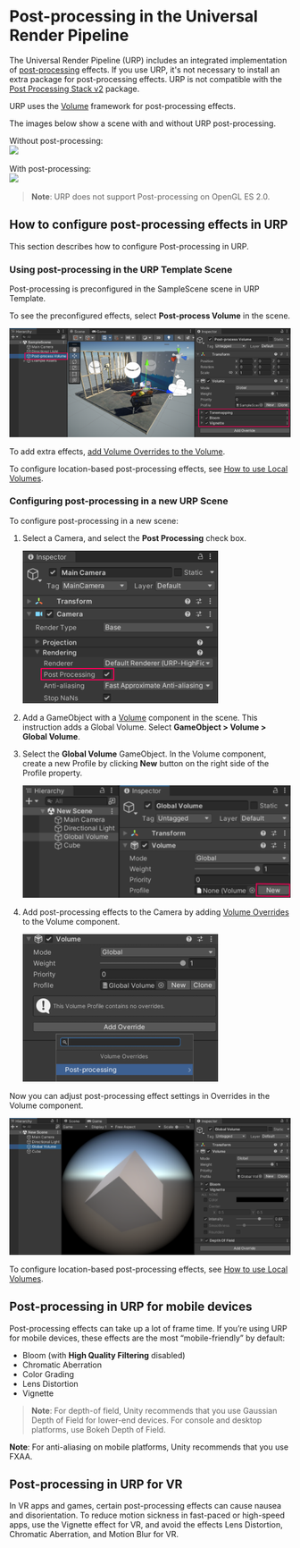 # Post-processing in the Universal Render Pipeline

The Universal Render Pipeline (URP) includes an integrated implementation of [post-processing](https://docs.unity3d.com/Manual/PostProcessingOverview.html) effects. If you use URP, it's not necessary to install an extra package for post-processing effects. URP is not compatible with the [Post&nbsp;Processing&nbsp;Stack&nbsp;v2](https://docs.unity3d.com/Packages/com.unity.postprocessing@latest/index.html) package.

URP uses the [Volume](Volumes.md) framework for post-processing effects.

The images below show a scene with and without URP post-processing.

Without post-processing:<br/>
![](Images/AssetShots/Beauty/SceneWithoutPost.png)

With post-processing:<br/>
![](Images/AssetShots/Beauty/SceneWithPost.png)

> **Note**: URP does not support Post-processing on OpenGL&nbsp;ES&nbsp;2.0.

## <a name="post-proc-how-to"></a>How to configure post-processing effects in URP

This section describes how to configure Post-processing in URP.

### Using post-processing in the URP Template Scene

Post-processing is preconfigured in the SampleScene scene in URP Template.

To see the preconfigured effects, select **Post-process Volume** in the scene.

![Add post-processing effects to the Camera by adding Volume Overrides to the Volume component.](Images/post-proc/volume-with-post-proc.png)

To add extra effects, [add Volume Overrides to the Volume](VolumeOverrides.md#volume-add-override).

To configure location-based post-processing effects, see [How to use Local Volumes](Volumes.md#volume-local).

### Configuring post-processing in a new URP Scene

To configure post-processing in a new scene:

1. Select a Camera, and select the **Post Processing** check box.

    ![Select a Camera, select the Post Processing check box.](Images/post-proc/camera-post-proc-check.png)

2. Add a GameObject with a [Volume](Volumes.md) component in the scene. This instruction adds a Global Volume. Select **GameObject > Volume > Global Volume**.

3. Select the **Global Volume** GameObject. In the Volume component, create a new Profile by clicking **New** button on the right side of the Profile property.

    ![Create new Profile.](Images/post-proc/volume-new-scene-new-profile.png)


4. Add post-processing effects to the Camera by adding [Volume Overrides](VolumeOverrides.md#volume-add-override) to the Volume component.

    ![Add post-processing effects to the Camera by adding Volume Overrides to the Volume component.](Images/post-proc/volume-new-scene-add-override.png)


Now you can adjust post-processing effect settings in Overrides in the Volume component.

![Editing post-processing effects using Overrides.](Images/post-proc/volume-new-scene-post-proc-from-scratch.png)

To configure location-based post-processing effects, see [How to use Local Volumes](Volumes.md#volume-local).

## Post-processing in URP for mobile devices

Post-processing effects can take up a lot of frame time. If you’re using URP for mobile devices, these effects are the most “mobile-friendly” by default:

* Bloom (with **High Quality Filtering** disabled)
* Chromatic Aberration
* Color Grading
* Lens Distortion
* Vignette

> **Note**: For depth-of field, Unity recommends that you use Gaussian Depth of Field for lower-end devices. For console and desktop platforms, use Bokeh Depth of Field.

**Note**: For anti-aliasing on mobile platforms, Unity recommends that you use FXAA.

## Post-processing in URP for VR

In VR apps and games, certain post-processing effects can cause nausea and disorientation. To reduce motion sickness in fast-paced or high-speed apps, use the Vignette effect for VR, and avoid the effects Lens Distortion, Chromatic Aberration, and Motion Blur for VR.
